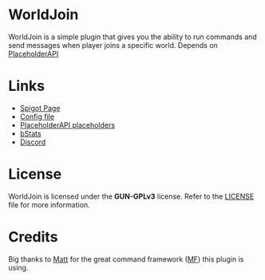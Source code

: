 # WorldJoin
WorldJoin is a simple plugin that gives you the ability to run commands and send messages when player joins a specific world.
Depends on [PlaceholderAPI](https://www.spigotmc.org/resources/placeholderapi.6245/)

# Links
+ [Spigot Page](https://www.spigotmc.org/resources/worldjoin.63892/)
+ [Config file](https://github.com/aBo0oDyy/WorldJoin/blob/master/src/main/resources/config.yml)
+ [PlaceholderAPI placeholders](https://helpch.at/placeholders)
+ [bStats](https://bstats.org/plugin/bukkit/WorldJoin)
+ [Discord](https://aboodyy.net/discord)

# License
WorldJoin is licensed under the **GUN-GPLv3** license. Refer to the [LICENSE](https://github.com/aBo0oDyy/WorldJoin/blob/master/LICENSE) file for more information.

# Credits
Big thanks to [Matt](https://github.com/ipsk) for the great command framework ([MF](https://github.com/ipsk/MattsFramework)) this plugin is using.
